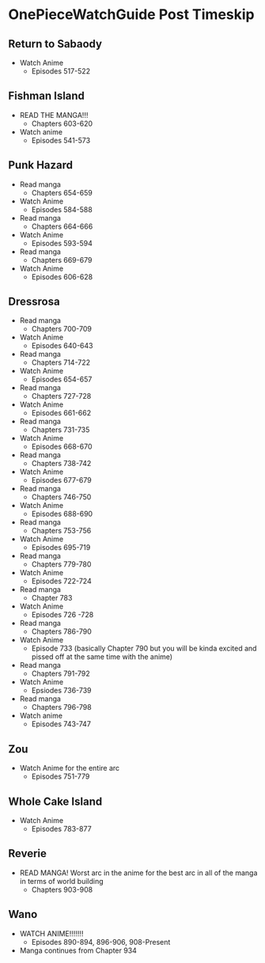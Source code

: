 # OnePieceWatchGuide Post Timeskip
## Return to Sabaody
- Watch Anime
	- Episodes 517-522
## Fishman Island
- READ THE MANGA!!!
	- Chapters 603-620
- Watch anime
	- Episodes 541-573

## Punk Hazard
- Read manga
	- Chapters 654-659
- Watch Anime
	- Episodes 584-588
- Read manga
	- Chapters 664-666
- Watch Anime
	- Episodes 593-594
- Read manga
	- Chapters 669-679
- Watch Anime
	- Episodes 606-628

## Dressrosa
- Read manga
	- Chapters 700-709
- Watch Anime 
	- Episodes 640-643
- Read manga
	- Chapters 714-722
- Watch Anime
	- Episodes 654-657
- Read manga
	- Chapters 727-728
- Watch Anime
	- Episodes 661-662
- Read manga
	- Chapters 731-735
- Watch Anime 
	- Episodes 668-670
- Read manga
	- Chapters 738-742
- Watch Anime
	- Episodes 677-679
- Read manga
	- Chapters 746-750
- Watch Anime
	- Episodes 688-690
- Read manga
	- Chapters 753-756
- Watch Anime
	- Episodes 695-719
- Read manga
	- Chapters 779-780
- Watch Anime
	- Episodes 722-724
- Read manga
	- Chapter 783
- Watch Anime 
	- Episodes 726 -728
- Read manga
	- Chapters 786-790
- Watch Anime
	- Episode 733 (basically Chapter 790 but you will be kinda excited and pissed off at the same time with the anime)
- Read manga
	- Chapters 791-792
- Watch Anime
	- Epsiodes 736-739
- Read manga
	- Chapters 796-798
- Watch anime
	- Episodes 743-747

## Zou
- Watch Anime for the entire arc
	- Episodes 751-779
## Whole Cake Island
- Watch Anime
	- Episodes 783-877
## Reverie
- READ MANGA! Worst arc in the anime for the best arc in all of the manga in terms of world building
	- Chapters 903-908
## Wano
- WATCH ANIME!!!!!!!
	- Episodes 890-894, 896-906, 908-Present
- Manga continues from Chapter 934
